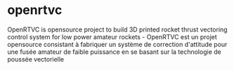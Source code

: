 # openrtvc
OpenRTVC is opensource project to build 3D printed rocket thrust vectoring control system for low power amateur rockets - OpenRTVC est un projet opensource consistant à fabriquer un système de correction d'attitude pour une fusée amateur de faible puissance en se basant sur la technologie de poussée vectorielle

